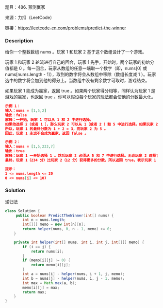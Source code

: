 题目：486. 预测赢家

来源：力扣（LeetCode）

链接：https://leetcode-cn.com/problems/predict-the-winner


### Description

给你一个整数数组 nums 。玩家 1 和玩家 2 基于这个数组设计了一个游戏。

玩家 1 和玩家 2 轮流进行自己的回合，玩家 1 先手。开始时，两个玩家的初始分值都是 0 。每一回合，玩家从数组的任意一端取一个数字（即，nums[0] 或 nums[nums.length - 1]），取到的数字将会从数组中移除（数组长度减 1 ）。玩家选中的数字将会加到他的得分上。当数组中没有剩余数字可取时，游戏结束。

如果玩家 1 能成为赢家，返回 true 。如果两个玩家得分相等，同样认为玩家 1 是游戏的赢家，也返回 true 。你可以假设每个玩家的玩法都会使他的分数最大化。

 ```json
 示例 1：
 输入：nums = [1,5,2]
 输出：false
 解释：一开始，玩家 1 可以从 1 和 2 中进行选择。
 如果他选择 2（或者 1 ），那么玩家 2 可以从 1（或者 2 ）和 5 中进行选择。如果玩家 2 选择了 5 ，那么玩家 1 则只剩下 1（或者 2 ）可选。 
 所以，玩家 1 的最终分数为 1 + 2 = 3，而玩家 2 为 5 。
 因此，玩家 1 永远不会成为赢家，返回 false 。
 
 示例 2：
 输入：nums = [1,5,233,7]
 输出：true
 解释：玩家 1 一开始选择 1 。然后玩家 2 必须从 5 和 7 中进行选择。无论玩家 2 选择了哪个，玩家 1 都可以选择 233 。
 最终，玩家 1（234 分）比玩家 2（12 分）获得更多的分数，所以返回 true，表示玩家 1 可以成为赢家。
 
 提示：
 1 <= nums.length <= 20
 0 <= nums[i] <= 107
 ```



### Solution

递归法

```java
class Solution {
     public boolean PredictTheWinner(int[] nums) {
        int n = nums.length;
        int[][] memo = new int[n][n];
        return helper(nums, 0, n - 1, memo) >= 0;
    }

    private int helper(int[] nums, int i, int j, int[][] memo) {
        if (i == j) {
            return nums[i];
        }
        if (memo[i][j] != 0) {
            return memo[i][j];
        }
        int a = nums[i] - helper(nums, i + 1, j, memo);
        int b = nums[j] - helper(nums, i, j - 1, memo);
        int max = Math.max(a, b);
        memo[i][j] = max;
        return max;
    }
}
```



